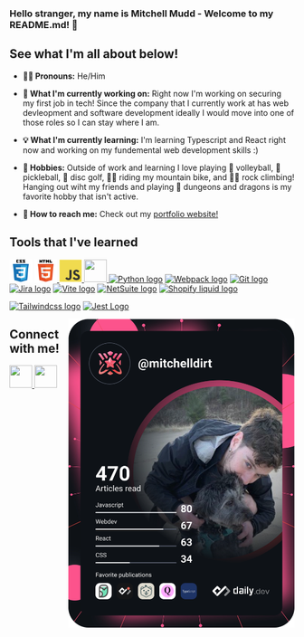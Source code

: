 ### Hello stranger, my name is Mitchell Mudd - Welcome to my README.md! 👋 

## See what I'm all about below!

- **🏳️‍🌈 Pronouns:** He/Him

- **💼 What I'm currently working on:** Right now I'm working on securing my first job in tech! Since the company that I currently work at has web devleopment and software development ideally I would move into one of those roles so I can stay where I am. 

- **💡 What I'm currently learning:** I'm learning Typescript and React right now and working on my fundemental web development skills :)

- **🧗 Hobbies:** Outside of work and learning I love playing 🏐 volleyball, 🥒 pickleball, 🥏 disc golf, 🚵‍♂️ riding my mountain bike, and 🧗‍♂️ rock climbing! Hanging out wiht my friends and playing 🎲 dungeons and dragons is my favorite hobby that isn't active.

- **📨 How to reach me:** Check out my [portfolio website!](https://www.mitchellmudd.tech/)

## Tools that I've learned
<div align="left">
<p align="left">
  
  <!-- CSS Icon --><a href="https://www.w3schools.com/css/" target="_blank"> <img src="https://raw.githubusercontent.com/devicons/devicon/master/icons/css3/css3-original-wordmark.svg" alt="css3 logo" width="40" height="40"/></a>
  
  <!-- HTML Icon --><a href="https://developer.mozilla.org/en-US/docs/Web/HTML" target="_blank"> <img src="https://raw.githubusercontent.com/devicons/devicon/master/icons/html5/html5-original-wordmark.svg" alt="html5 logo" width="40" height="40"/> </a>
  
  <!-- JS Icon --><a href="https://developer.mozilla.org/en-US/docs/Web/JavaScript" target="_blank"> <img src="https://raw.githubusercontent.com/devicons/devicon/master/icons/javascript/javascript-original.svg" alt="javascript logo" width="40" height="40"/> </a>
  
  <!-- Typescript Icon --><a href="https://www.typescriptlang.org/" target="_blank"> <img src="https://www.vectorlogo.zone/logos/typescriptlang/typescriptlang-icon.svg" width="40" height="40"> </a>
  
  <!-- Python Icon --><a href="https://www.python.org/" target="_blank"> <img src="https://www.vectorlogo.zone/logos/python/python-icon.svg" alt="Python logo" width="40" height="40"/></a>
  
  <!-- Webpack Icon --><a href="https://webpack.js.org/" target="_blank"> <img src="https://www.vectorlogo.zone/logos/js_webpack/js_webpack-icon.svg" alt="Webpack logo" width="40" height="40"/></a>
  
  <!-- Git Icon --><a href="https://git-scm.com/" target="_blank"> <img src="https://www.vectorlogo.zone/logos/git-scm/git-scm-icon.svg" alt="Git logo" width="40" height="40"/></a>
  
  <!-- Jira Icon --><a href="https://www.atlassian.com/software/jira" target="_blank"> <img src="https://www.vectorlogo.zone/logos/atlassian_jira/atlassian_jira-icon.svg" alt="Jira logo" width="40" height="40"/></a>
  
  <!-- Vite Icon --><a href="https://vitejs.dev/" target="_blank"> <img src="https://vitejs.dev/logo.svg" alt="Vite logo" width="40" height="40"/></a>
  
  <!-- NetSuite Icon --><a href="https://www.netsuite.com/portal/home.shtml" target="_blank"> <img src="https://external-content.duckduckgo.com/iu/?u=http%3A%2F%2Ffindaccountingsoftware.com%2FApp_Resources%2FSite%2Fimages%2Flogos%2F208%3Fw%3D220%26h%3D220&f=1&nofb=1" alt="NetSuite logo" width="40" height="40"/></a>
  
  <!-- Liquid Icon --><a href="https://shopify.github.io/liquid/" target="_blank"> <img src="https://external-content.duckduckgo.com/iu/?u=https%3A%2F%2Fprd-mp-images.azureedge.net%2F9dda7041-2870-4a96-bf1e-dd8342e86e7c%2Fzy%2Fd24ce982-a442-48d6-99ca-6cc19b7dba8e%2Fhimmlqlq%2Fliquid-markup.png&f=1&nofb=1" alt="Shopify liquid logo" width="40" height="40"/></a></p>
  
  <p>
   <!-- Tailwindcss Icon --><a href="https://tailwindcss.com/" target="_blank"> <img src="https://www.vectorlogo.zone/logos/tailwindcss/tailwindcss-icon.svg" alt="Tailwindcss logo" width="40" height="40"/></a>
   
   <!-- Jest Icon --><a href="https://jestjs.io" target="_blank"> <img src="https://cdn.freebiesupply.com/logos/large/2x/jest-logo-png-transparent.png" alt="Jest Logo" width="40" height="40"/></a></p>
  
<a href="https://app.daily.dev/mitchelldirt">
         <img align="right" src="https://github.com/mitchelldirt/mitchelldirt/blob/main/devcard.svg" width="400" alt="Mitchell Mudd's Dev Card"
                                                                                                                             />
                                                                                                                             </a>

</div>

## Connect with me! 
<!-- Twitter Icon -->
<p align="left">
<a href="https://twitter.com/MuddMitchell"><img src="https://raw.githubusercontent.com/rahuldkjain/github-profile-readme-generator/master/src/images/icons/Social/twitter.svg" height="40" width="40"> </a><a href="https://www.linkedin.com/in/mitchell-mudd-96baa7204/"><img src="https://www.vectorlogo.zone/logos/linkedin/linkedin-icon.svg" height="40" width="40"></a></p>

<!--
**mitchelldirt/mitchelldirt** is a ✨ _special_ ✨ repository because its `README.md` (this file) appears on your GitHub profile.

Here are some ideas to get you started:

- 🔭 I’m currently working on ...
- 🌱 I’m currently learning ...
- 👯 I’m looking to collaborate on ...
- 🤔 I’m looking for help with ...
- 💬 Ask me about ...
- 📫 How to reach me: ...
- 😄 Pronouns: ...
- ⚡ Fun fact: ...
-->
